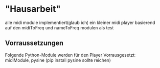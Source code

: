 # "Hausarbeit"
alle midi module implementiert(glaub ich)
ein kleiner midi player basierend auf den midiToFreq und nameToFreq modulen als test
## Vorraussetzungen
Folgende Python-Module werden für den Player Vorrausgesetzt:
midiModule,
pysine (pip install pysine sollte reichen)

